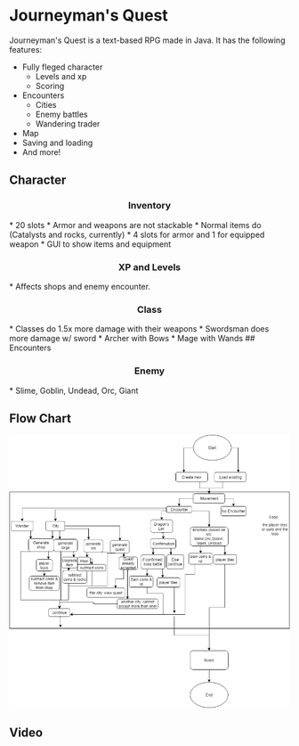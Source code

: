 # Journeyman's Quest
Journeyman's Quest is a text-based RPG made in Java. It has the following features:

* Fully fleged character
  * Levels and xp
  * Scoring
* Encounters
  * Cities
  * Enemy battles
  * Wandering trader
* Map
* Saving and loading
* And more!
## Character
<h3 align = "center"> Inventory </h3>
* 20 slots
  * Armor and weapons are not stackable
  * Normal items do (Catalysts and rocks, currently)
* 4 slots for armor and 1 for equipped weapon
* GUI to show items and equipment
<h3 align = "center"> XP and Levels </h3>
* Affects shops and enemy encounter.
<h3 align = "center"> Class </h3>
* Classes do 1.5x more damage with their weapons
  * Swordsman does more damage w/ sword
  * Archer with Bows
  * Mage with Wands
## Encounters
<h3 align = "center"> Enemy </h3>
* Slime, Goblin, Undead, Orc, Giant


## Flow Chart
 <img src="./images/Final Flow Chart.png" alt="Project Flow Chart" width="800">

## Video
